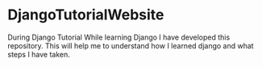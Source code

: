 # DjangoTutorialWebsite
During Django Tutorial
While learning Django I have developed this repository.
This will help me to understand how I learned django and what steps I have taken.
